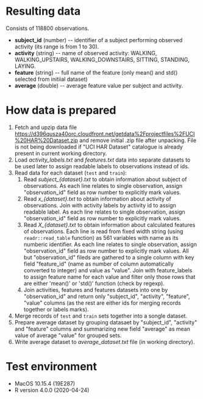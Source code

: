 # Resulting data
Consists of 118800 observations.
- **subject_id** (number) -- identifier of a subject performing observed activity (its range is from 1 to 30).
- **activity** (string) -- name of observed activity: WALKING, WALKING_UPSTAIRS, WALKING_DOWNSTAIRS, SITTING, STANDING, LAYING.
- **feature** (string) -- full name of the feature (only mean() and std() selected from initiial dataset)
- **average** (double) -- average feature value per subject and activity.

# How data is prepared
1) Fetch and upzip data file https://d396qusza40orc.cloudfront.net/getdata%2Fprojectfiles%2FUCI%20HAR%20Dataset.zip 
and remove initial .zip file after unpacking. File is not being downloaded if "UCI HAR Dataset" catalogue
is already present in current working directory.
2) Load *activity_labels.txt* and *features.txt* data into separate datasets to be used 
later to assign readable labels to observations instead of ids.
3) Read data for each dataset (`test` and `train`):
   1) Read *subject_{dataset}.txt* to obtain information about subject of observations. As each
   line relates to single observation, assign "observation_id" field as row number to explicitly
   mark values.
   2) Read *x_{dataset}.txt* to obtain information about activity of observations. Join with activity
   labels by activity id to assign readable label. As each line relates to single observation, assign 
   "observation_id" field as row number to explicitly mark values.
   3) Read *X_{dataset}.txt* to obtain information about calculated features of observations. Each line is read from
   fixed width string (using `readr::read_table` function) as 561 variables with name as its numberic identifier.
   As each line relates to single observation, assign "observation_id" field as row number 
   to explicitly mark values. All but "observation_id" fileds are gathered to a single column 
   with key field "feature_id" (name as number of column automatically converted to integer) 
   and value as "value". Join with feature_labels to assign feature name for each value and filter
   only those rows that are either 'mean()' or 'std()' function (check by regexp).
   4) Join activities, features and features datasets into one by "observation_id" and return only
   "subject_id", "activity", "feature", "value" columns (as the rest are either ids for merging
   records together or labels marks).
4) Merge records of `test` and `train` sets together into a songle dataset.
5) Prepare average dataset by grouping datasaet by "subject_id", "activity" and "feature" columns
and summarizing new field "average" as mean value of average "value" for grouped sets.
6) Write average dataset to *average_dataset.txt* file (in working directory).

# Test environment
* MacOS 10.15.4 (19E287)
* R version 4.0.0 (2020-04-24)
